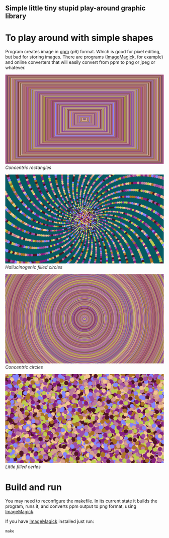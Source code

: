 ## Simple little tiny stupid play-around graphic library
# To play around with simple shapes

Program creates image in [ppm](https://en.wikipedia.org/wiki/Netpbm) (p6) format. Which is good for pixel editing, but bad for storing images.
There are programs ([ImageMagick](https://imagemagick.org/index.php), for example) and online converters that will easily convert from ppm to png or jpeg or whatever.

![Concentric rectangles in different color](https://github.com/Whoopalla/Joplin/blob/master/examples/hallucinogenic_rects.png?raw=true)
*Concentric rectangles*

![Spiral circles in different color](https://github.com/Whoopalla/Joplin/blob/master/examples/hallucinogenic_circles.png?raw=true)
*Hallucinogenic filled circles*

![Concentric circles in different color](https://github.com/Whoopalla/Joplin/blob/master/examples/concentric_circles.png?raw=true)
*Concentric circles*

![Little cerles in different color](https://github.com/Whoopalla/Joplin/blob/master/examples/little_circles.png?raw=true)
*Little filled cerles*

# Build and run

You may need to reconfigure the makefile. In its current state it builds the program, runs it, and converts ppm output to png format, using [ImageMagick](https://imagemagick.org/index.php).

If you have [ImageMagick](https://imagemagick.org/index.php) installed just run:
```
make
```